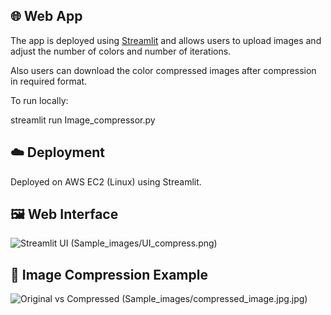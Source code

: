 ## 🌐 Web App

The app is deployed using [Streamlit](https://streamlit.io) and allows users to upload images and adjust the number of colors and number of iterations.

Also users can download the color compressed images after compression in required format.

To run locally:

streamlit run Image_compressor.py

## ☁️ Deployment

Deployed on AWS EC2 (Linux) using Streamlit.

## 🖼️ Web Interface

![Streamlit UI](Sample_images/UI.png)
(Sample_images/UI_compress.png)

## 🎨 Image Compression Example

![Original vs Compressed](Sample_images/org.jpg)
(Sample_images/compressed_image.jpg.jpg)
